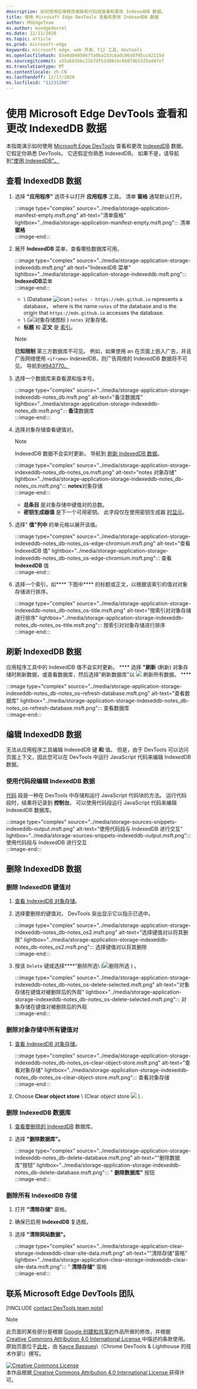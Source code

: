 ```yaml
---
description: 如何使用应用程序面板和代码段查看和更改 IndexedDB 数据。
title: 使用 Microsoft Edge DevTools 查看和更改 IndexedDB 数据
author: MSEdgeTeam
ms.author: msedgedevrel
ms.date: 12/11/2020
ms.topic: article
ms.prod: microsoft-edge
keywords: microsoft edge、web 开发、f12 工具、devtools
ms.openlocfilehash: 03e6d04050677a0ba153c6adc06dd795cc42115d
ms.sourcegitcommit: a35a6b5bbc21b7df61d08cbc6b074b5325ad4fef
ms.translationtype: MT
ms.contentlocale: zh-CN
ms.lasthandoff: 12/17/2020
ms.locfileid: "11231200"
---
```

<!-- Copyright Kayce Basques 

   Licensed under the Apache License, Version 2.0 (the "License");
   you may not use this file except in compliance with the License.
   You may obtain a copy of the License at

       https://www.apache.org/licenses/LICENSE-2.0

   Unless required by applicable law or agreed to in writing, software
   distributed under the License is distributed on an "AS IS" BASIS,
   WITHOUT WARRANTIES OR CONDITIONS OF ANY KIND, either express or implied.
   See the License for the specific language governing permissions and
   limitations under the License.  -->  

# 使用 Microsoft Edge DevTools 查看和更改 IndexedDB 数据  

本指南演示如何使用 [Microsoft Edge DevTools][MicrosoftEdgeDevTools] 查看和更改 [IndexedDB][MDNIndexedDBAPI] 数据。  它假定你熟悉 DevTools。  它还假定你熟悉 IndexedDB。  如果不是，请导航到["使用 IndexedDB"。][MDNUsingIndexedDB]  

## 查看 IndexedDB 数据  

1.  选择 **"应用程序"** 选项卡以打开 **应用程序** 工具。  清单 **窗格** 通常默认打开。  
    
    :::image type="complex" source="../media/storage-application-manifest-empty.msft.png" alt-text="清单窗格" lightbox="../media/storage-application-manifest-empty.msft.png":::
       清单**窗格**  
    :::image-end:::  
    
1.  展开 **IndexedDB** 菜单，查看哪些数据库可用。  
    
    :::image type="complex" source="../media/storage-application-storage-indexeddb.msft.png" alt-text="IndexedDB 菜单" lightbox="../media/storage-application-storage-indexeddb.msft.png":::
       **IndexedDB**菜单  
    :::image-end:::  
    
    *   \ (Database ![ icon ][ImageDatabaseIcon] \) `notes - https://mdn.github.io` represents a database， where is the name `notes` of the database and is the origin that `https://mdn.github.io` accesses the database.  
    *   \ (![ 对象存储图标 ][ImageObjectStoreIcon] \) `notes` 对象存储。  
    *   **标题** 和 **正文** 是 [索引][MDNUsingIndexedDBUsingIndex]。  
    
    > [!NOTE]
    > **已知限制**  第三方数据库不可见。  例如，如果使用 an 在页面上嵌入广告，并且广告网络使用 `<iframe>` IndexedDB，则广告网络的 IndexedDB 数据将不可见。  导航到[#943770。][ChromiumIssue943770]  
    
1.  选择一个数据库来查看源和版本号。  
    
    :::image type="complex" source="../media/storage-application-storage-indexeddb-notes_db.msft.png" alt-text="备注数据库" lightbox="../media/storage-application-storage-indexeddb-notes_db.msft.png":::
       **备注**数据库  
    :::image-end:::  
    
1.  选择对象存储查看键值对。  
    
    > [!NOTE]
    > IndexedDB 数据不会实时更新。  导航到 [刷新 IndexedDB 数据](#refresh-indexeddb-data)。  
    
    :::image type="complex" source="../media/storage-application-storage-indexeddb-notes_db-notes_os.msft.png" alt-text="notes 对象存储" lightbox="../media/storage-application-storage-indexeddb-notes_db-notes_os.msft.png":::
       **notes**对象存储  
    :::image-end:::  
    
    *   **总条目** 是对象存储中键值对的总数。  
    *   **密钥生成器值** 是下一个可用密钥。  此字段仅在使用密钥生成器 [时显示][MDNBasicConceptsKeyGenerator]。  
    
1.  选择" **值"列中** 的单元格以展开该值。  
    
    :::image type="complex" source="../media/storage-application-storage-indexeddb-notes_db-notes_os-edge-chromium.msft.png" alt-text="查看 IndexedDB 值" lightbox="../media/storage-application-storage-indexeddb-notes_db-notes_os-edge-chromium.msft.png":::
       查看 **IndexedDB** 值  
    :::image-end:::  
    
1.  选择一个索引，如**** 下图中**** 的标题或正文，以根据该索引的值对对象存储进行排序。  
   
    :::image type="complex" source="../media/storage-application-storage-indexeddb-notes_db-notes_os-title.msft.png" alt-text="按索引对对象存储进行排序" lightbox="../media/storage-application-storage-indexeddb-notes_db-notes_os-title.msft.png":::
       按索引对对象存储进行排序  
    :::image-end:::  
    
## 刷新 IndexedDB 数据  

应用程序工具中的 IndexedDB 值不会实时更新。 ****  选择 **"刷新** (刷新\) 对象存储时刷新数据，或查看数据库，然后选择"刷新数据库"以 ![ ][ImageReloadIcon] 刷新所有数据。 ****  

:::image type="complex" source="../media/storage-application-storage-indexeddb-notes_db-notes_os-refresh-database.msft.png" alt-text="查看数据库" lightbox="../media/storage-application-storage-indexeddb-notes_db-notes_os-refresh-database.msft.png":::
   查看数据库  
:::image-end:::  

## 编辑 IndexedDB 数据  

无法从应用程序工具编辑 IndexedDB 键 **和** 值。  但是，由于 DevTools 可以访问页面上下文，因此您可以在 DevTools 中运行 JavaScript 代码来编辑 IndexedDB 数据。  

### 使用代码段编辑 IndexedDB 数据  

[代码][DevtoolsJavascriptSnippets] 段是一种在 DevTools 中存储和运行 JavaScript 代码块的方法。  运行代码段时，结果将记录到 **控制台**。  可以使用代码段运行 JavaScript 代码来编辑 IndexedDB 数据库。  

:::image type="complex" source="../media/storage-sources-snippets-indexeddb-output.msft.png" alt-text="使用代码段与 IndexedDB 进行交互" lightbox="../media/storage-sources-snippets-indexeddb-output.msft.png":::
   使用代码段与 IndexedDB 进行交互  
:::image-end:::  

## 删除 IndexedDB 数据  

### 删除 IndexedDB 键值对  

1.  [查看 IndexedDB 对象存储](#view-indexeddb-data)。  
1.  选择要删除的键值对。  DevTools 突出显示它以指示已选中。  
    
    :::image type="complex" source="../media/storage-application-storage-indexeddb-notes_db-notes_os2.msft.png" alt-text="选择键值对以将其删除" lightbox="../media/storage-application-storage-indexeddb-notes_db-notes_os2.msft.png":::
       选择键值对以将其删除  
    :::image-end:::  
    
1.  按该 `Delete` 键或选择****"删除所选\ (![ 删除所选 ][ImageDeleteIcon] \) 。  
    
    :::image type="complex" source="../media/storage-application-storage-indexeddb-notes_db-notes_os-delete-selected.msft.png" alt-text="对象存储在键值对被删除后的外观" lightbox="../media/storage-application-storage-indexeddb-notes_db-notes_os-delete-selected.msft.png":::
       对象存储在键值对被删除后的外观  
    :::image-end:::  
    
### 删除对象存储中所有键值对  

1.  [查看 IndexedDB 对象存储](#view-indexeddb-data)。  
    
    :::image type="complex" source="../media/storage-application-storage-indexeddb-notes_db-notes_os-clear-object-store.msft.png" alt-text="查看对象存储" lightbox="../media/storage-application-storage-indexeddb-notes_db-notes_os-clear-object-store.msft.png":::
       查看对象存储  
    :::image-end:::  
    
1.  Choose **Clear object store** \ (Clear object store ![ ][ImageClearIcon] \) .  
    
### 删除 IndexedDB 数据库  

1.  [查看要删除的 IndexedDB](#view-indexeddb-data) 数据库。  
1.  选择 **"删除数据库"。**  
    
    :::image type="complex" source="../media/storage-application-storage-indexeddb-notes_db-delete-database.msft.png" alt-text=""删除数据库"按钮" lightbox="../media/storage-application-storage-indexeddb-notes_db-delete-database.msft.png":::
       " **删除数据库"** 按钮  
    :::image-end:::  
    
### 删除所有 IndexedDB 存储  

1.  打开 **"清除存储"** 窗格。  
1.  确保已启用 **IndexedDB** 复选框。  
1.  选择 **"清除网站数据"。**  
    
    :::image type="complex" source="../media/storage-application-clear-storage-indexeddb-clear-site-data.msft.png" alt-text=""清除存储"窗格" lightbox="../media/storage-application-clear-storage-indexeddb-clear-site-data.msft.png":::
       " **清除存储"** 窗格  
    :::image-end:::  
    
## 联系 Microsoft Edge DevTools 团队  

[!INCLUDE [contact DevTools team note](../includes/contact-devtools-team-note.md)]  

<!-- image links -->  

[ImageClearIcon]: ../media/clear-icon.msft.png  
[ImageDatabaseIcon]: ../media/database-icon.msft.png  
[ImageDeleteIcon]: ../media/delete-icon.msft.png  
[ImageObjectStoreIcon]: ../media/object-store-icon.msft.png  
[ImageReloadIcon]: ../media/reload-icon.msft.png  

<!-- links -->  

[MicrosoftEdgeDevTools]: ../../devtools-guide-chromium/index.md "Microsoft Edge (Chromium) 开发人员工具 |Microsoft Docs"  
[DevtoolsJavascriptSnippets]: ../javascript/snippets.md "使用 Microsoft Edge DevTools 在任何页面上运行 JavaScript 代码段 |Microsoft Docs"  

[ChromiumIssue943770]: https://crbug.com/943770 "943770 - DevTools：显示 iframe IndexedDB 数据库 - chromium - Monorail"  

[MDNBasicConceptsKeyGenerator]: https://developer.mozilla.org/docs/Web/API/IndexedDB_API/Basic_Concepts_Behind_IndexedDB#gloss_keygenerator "密钥生成器 - 基本概念 |MDN"  
[MDNIndexedDBAPI]: https://developer.mozilla.org/docs/Web/API/IndexedDB_API "IndexedDB API |MDN"  
[MDNUsingIndexedDB]: https://developer.mozilla.org/docs/Web/API/IndexedDB_API/Using_IndexedDB "使用 IndexedDB |MDN"  
[MDNUsingIndexedDBUsingIndex]: https://developer.mozilla.org/docs/Web/API/IndexedDB_API/Using_IndexedDB#Using_an_index "使用索引 - 使用 IndexedDB |MDN"  

> [!NOTE]
> 此页面的某些部分是根据 [Google 创建和共享的][GoogleSitePolicies]作品所做的修改，并根据[ Creative Commons Attribution 4.0 International License ][CCA4IL]中描述的条款使用。  
> 原始页面位于[此处](https://developers.google.com/web/tools/chrome-devtools/storage/indexeddb)，由 [Kayce Basques][KayceBasques]\（Chrome DevTools \& Lighthouse 的技术作家\）撰写。  

[![Creative Commons License][CCby4Image]][CCA4IL]  
本作品根据[ Creative Commons Attribution 4.0 International License ][CCA4IL]获得许可。  

[CCA4IL]: https://creativecommons.org/licenses/by/4.0  
[CCby4Image]: https://i.creativecommons.org/l/by/4.0/88x31.png  
[GoogleSitePolicies]: https://developers.google.com/terms/site-policies  
[KayceBasques]: https://developers.google.com/web/resources/contributors/kaycebasques  
